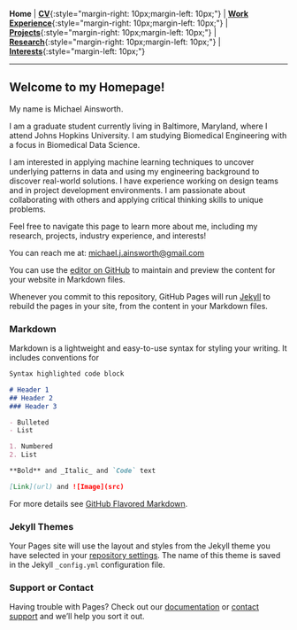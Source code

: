 **Home**
|
[**CV**](http://michaelainsworth.me/aboutMe){:style="margin-right: 10px;margin-left: 10px;"}
|
[**Work Experience**](http://michaelainsworth.me/workExperience){:style="margin-right: 10px;margin-left: 10px;"}
|
[**Projects**](http://michaelainsworth.me/projects){:style="margin-right: 10px;margin-left: 10px;"}
|
[**Research**](http://michaelainsworth.me/research){:style="margin-right: 10px;margin-left: 10px;"}
|
[**Interests**](http://michaelainsworth.me/interests){:style="margin-left: 10px;"}

___

## Welcome to my Homepage!

My name is Michael Ainsworth.

I am a graduate student currently living in Baltimore, Maryland, where I attend Johns Hopkins University. I am studying Biomedical Engineering with a focus in Biomedical Data Science.

I am interested in applying machine learning techniques to uncover underlying patterns in data and using my engineering background to discover real-world solutions. I have experience working on design teams and in project development environments. I am passionate about collaborating with others and applying critical thinking skills to unique problems. 

Feel free to navigate this page to learn more about me, including my research, projects, industry experience, and interests!

You can reach me at: michael.j.ainsworth@gmail.com



You can use the [editor on GitHub](https://github.com/Michael-Ainsworth/Michael-Ainsworth.github.io/edit/main/README.md) to maintain and preview the content for your website in Markdown files.

Whenever you commit to this repository, GitHub Pages will run [Jekyll](https://jekyllrb.com/) to rebuild the pages in your site, from the content in your Markdown files.

### Markdown

Markdown is a lightweight and easy-to-use syntax for styling your writing. It includes conventions for

```markdown
Syntax highlighted code block

# Header 1
## Header 2
### Header 3

- Bulleted
- List

1. Numbered
2. List

**Bold** and _Italic_ and `Code` text

[Link](url) and ![Image](src)
```

For more details see [GitHub Flavored Markdown](https://guides.github.com/features/mastering-markdown/).

### Jekyll Themes

Your Pages site will use the layout and styles from the Jekyll theme you have selected in your [repository settings](https://github.com/Michael-Ainsworth/Michael-Ainsworth.github.io/settings). The name of this theme is saved in the Jekyll `_config.yml` configuration file.

### Support or Contact

Having trouble with Pages? Check out our [documentation](https://docs.github.com/categories/github-pages-basics/) or [contact support](https://github.com/contact) and we’ll help you sort it out.
